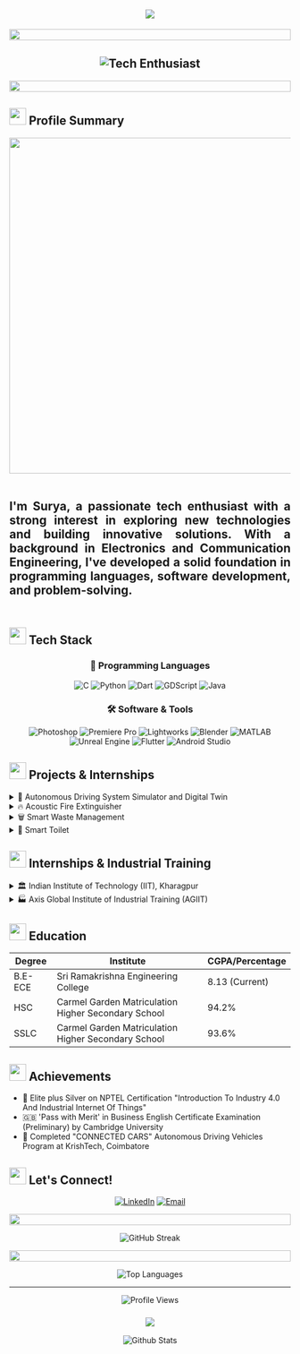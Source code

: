 <h1 align="center";style="border: none; text-decoration: none;">
   <img src="https://readme-typing-svg.herokuapp.com/?lines=Hello,+I'm+Surya!;Welcome+to+my+GitHub+profile+👋!&center=true&size=40&width=750&height=100&font=Fira%20Code&size=40&duration=3000&pause=1000&center=true&vCenter=true&width=800&height=100">
  
</h1>
<p align="center">
  <img src="https://i.imgur.com/dBaSKWF.gif" height="20" width="100%">
</p>

<h2 align="center">
  <img src="https://readme-typing-svg.herokuapp.com?font=Fira+Code&size=30&duration=2000&pause=500&center=true&vCenter=true&width=1300&height=50&lines=Innovative+Electronics+and+Communcation+Engineer;+Passionate+about+exploring+new+technologies;Building+innovative+solutions!;I'm+excited+to+share+my+projects+and+experiences+with+you!+🚀" alt="Tech Enthusiast" />
</h2>

<p align="center">
  <img src="https://i.imgur.com/dBaSKWF.gif" height="20" width="100%">
</p>

## <img src="https://media.giphy.com/media/iY8CRBdQXODJSCERIr/giphy.gif" width="30px"> Profile Summary
<div align="center">
<img src="https://github.com/Anmol-Baranwal/Cool-GIFs-For-GitHub/assets/74038190/80728820-e06b-4f96-9c9e-9df46f0cc0a5" width="600">
<br><br>
</div>


<h2  align="justify">
I'm Surya, a passionate tech enthusiast with a strong interest in exploring new technologies and building innovative solutions. With a background in Electronics and Communication Engineering, I've developed a solid foundation in programming languages, software development, and problem-solving.
<br><br>
</h2>

## <img src="https://media2.giphy.com/media/QssGEmpkyEOhBCb7e1/giphy.gif?cid=ecf05e47a0n3gi1bfqntqmob8g9aid1oyj2wr3ds3mg700bl&rid=giphy.gif" width="30px"> Tech Stack

<div align="center">

### 🚀 Programming Languages
![C](https://img.shields.io/badge/C-A8B9CC?style=for-the-badge&logo=c&logoColor=white)
![Python](https://img.shields.io/badge/Python-3776AB?style=for-the-badge&logo=python&logoColor=white)
![Dart](https://img.shields.io/badge/Dart-0175C2?style=for-the-badge&logo=dart&logoColor=white)
![GDScript](https://img.shields.io/badge/GDScript-478CBF?style=for-the-badge&logo=godot-engine&logoColor=white)
![Java](https://img.shields.io/badge/Java-ED8B00?style=for-the-badge&logo=openjdk&logoColor=white)

### 🛠️ Software & Tools
![Photoshop](https://img.shields.io/badge/Photoshop-31A8FF?style=for-the-badge&logo=adobe-photoshop&logoColor=white)
![Premiere Pro](https://img.shields.io/badge/Premiere_Pro-9999FF?style=for-the-badge&logo=adobe-premiere-pro&logoColor=white)
![Lightworks](https://img.shields.io/badge/Lightworks-25A8E0?style=for-the-badge&logo=lightworks&logoColor=white)
![Blender](https://img.shields.io/badge/Blender-F5792A?style=for-the-badge&logo=blender&logoColor=white)
![MATLAB](https://img.shields.io/badge/MATLAB-0076A8?style=for-the-badge&logo=mathworks&logoColor=white)
![Unreal Engine](https://img.shields.io/badge/Unreal_Engine-313131?style=for-the-badge&logo=unreal-engine&logoColor=white)
![Flutter](https://img.shields.io/badge/Flutter-02569B?style=for-the-badge&logo=flutter&logoColor=white)
![Android Studio](https://img.shields.io/badge/Android_Studio-3DDC84?style=for-the-badge&logo=android-studio&logoColor=white)

</div>

## <img src="https://media.giphy.com/media/j2pOGeGYKe2xCCKwfi/giphy.gif" width="30px"> Projects & Internships

<details>
<summary>🚗 Autonomous Driving System Simulator and Digital Twin</summary>

- 🤝 Industrial Collaboration with Capgemini
- 🛠️ Tools: Linux, Unreal Engine, Autoware, Roadrunner, Blender, MeshLab, CloudCompare
- 🎯 Goal: Redefine data collection in autonomous vehicles
- 💡 Features: Real-time environment for testing and verification, simulation of hazardous scenarios


</details>

<details>
<summary>🔥 Acoustic Fire Extinguisher</summary>

- 🏆 Winner of SREC INNOVATE 2023
- 🛠️ Tools: Amplifiers, Woofers, Oscilloscope
- 🔊 Utilizes sound waves in the 50-60Hz range
- 🚒 Aims to combat fires swiftly at early stages


</details>

<details>
<summary>🗑️ Smart Waste Management</summary>

- 💡 Collaboration with Centre for Collaborative Innovation (CoIN) - SREC
- 🛠️ Tools: ESP8266, SEN0311, Custom PCB, Flutter, Android Studio, Firebase
- 📱 Features: Live monitoring, waste categorization, automated notifications
- ♻️ Goal: Reshape waste disposal efficiency


</details>

<details>
<summary>🚽 Smart Toilet</summary>

- 🧠 IoT-enabled management application
- 🛠️ Tools: I2C module, IR Sensor, Servo Motors, Arduino IDE, Flutter, Android Studio, Firebase
- 🧼 Features: Hydrophobic bowl, UV disinfection, bidet, tornado flushing
- ♻️ Sustainable waste system with anaerobic digestion


</details>

## <img src="https://media.giphy.com/media/WUlplcMpOCEmTGBtBW/giphy.gif" width="30"> Internships & Industrial Training

<details>
<summary>🏛️ Indian Institute of Technology (IIT), Kharagpur</summary>

- 📆 Duration: 6 weeks
- 🔬 Field: Next Gen Communication
- 🎯 Focus: Cutting-edge research and development in advanced communication technologies


</details>

<details>
<summary>🏭 Axis Global Institute of Industrial Training (AGIIT)</summary>

- 📆 Duration: 2 weeks
- 🔧 Topic: Industrial Automation
- 🎓 Gained hands-on experience with state-of-the-art industrial automation technologies


</details>

## <img src="https://media.giphy.com/media/gVlgj80ZLp9yo/giphy.gif" width="30px"> Education

<div align="center">

| Degree  | Institute                                           | CGPA/Percentage |
| ------- | --------------------------------------------------- | --------------- |
| B.E-ECE | Sri Ramakrishna Engineering College                 | 8.13 (Current)  |
| HSC     | Carmel Garden Matriculation Higher Secondary School | 94.2%           |
| SSLC    | Carmel Garden Matriculation Higher Secondary School | 93.6%           |

</div>

## <img src="https://media.giphy.com /media/MS9Yq6Y718CSiDTxR5/giphy.gif" width="30px"> Achievements

- 🏅 Elite plus Silver on NPTEL Certification "Introduction To Industry 4.0 And Industrial Internet Of Things"
- 🇬🇧 'Pass with Merit' in Business English Certificate Examination (Preliminary) by Cambridge University
- 🚗 Completed "CONNECTED CARS" Autonomous Driving Vehicles Program at KrishTech, Coimbatore

## <img src="https://media.giphy.com/media/LnQjpWaON8nhr21vNW/giphy.gif" width="30px"> Let's Connect!

<div align="center">

[![LinkedIn](https://img.shields.io/badge/LinkedIn-Connect-0077B5?style=for-the-badge&logo=linkedin&logoColor=white)](https://www.linkedin.com/in/surya-rangaraj-k/)
[![Email](https://img.shields.io/badge/Email-Contact-D14836?style=for-the-badge&logo=gmail&logoColor=white)](mailto:suryar8434@gmail.com)

</div>

<p align="center">
  <img src="https://i.imgur.com/dBaSKWF.gif" height="20" width="100%">
</p>

<div align="center">
  <img src="https://github-readme-streak-stats.herokuapp.com/?user=bugmarkey&theme=radical" alt="GitHub Streak" />
</div>

<p align="center">
  <img src="https://i.imgur.com/dBaSKWF.gif" height="20" width="100%">
</p>

<div align="center">
  <img src="https://github-readme-stats.vercel.app/api/top-langs/?username=bugmarkey&layout=compact&theme=radical" alt="Top Languages" />
</div>

---

<div align="center">
  <img src="https://komarev.com/ghpvc/?username=bugmarkey&color=blueviolet&style=for-the-badge" alt="Profile Views" />
</div>

<h3 align="center">
  <img src="https://readme-typing-svg.herokuapp.com/?lines=Thanks+for+visiting!;Let's+innovate+together!&center=true&size=22&width=500">
</h3>

<div align="center">
  <img src="https://raw.githubusercontent.com/mayhemantt/mayhemantt/Update/svg/Bottom.svg" alt="Github Stats" />
</div>
